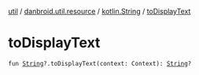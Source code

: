 [util](../../index.md) / [danbroid.util.resource](../index.md) / [kotlin.String](index.md) / [toDisplayText](./to-display-text.md)

# toDisplayText

`fun `[`String`](https://kotlinlang.org/api/latest/jvm/stdlib/kotlin/-string/index.html)`?.toDisplayText(context: Context): `[`String`](https://kotlinlang.org/api/latest/jvm/stdlib/kotlin/-string/index.html)`?`